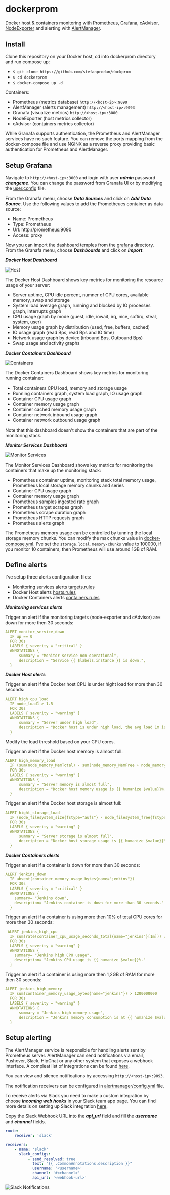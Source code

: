 # dockerprom

Docker host &amp; containers monitoring with [Prometheus](https://prometheus.io/), [Grafana](http://grafana.org/), [cAdvisor](https://github.com/google/cadvisor), 
[NodeExporter](https://github.com/prometheus/node_exporter) and alerting with [AlertManager](https://github.com/prometheus/alertmanager).

## Install

Clone this repository on your Docker host, cd into dockerprom directory and run compose up:

* `$ git clone https://github.com/stefanprodan/dockprom` 
* `$ cd dockerprom`
* `$ docker-compose up -d`

Containers:

* Prometheus (metrics database) `http://<host-ip>:9090`
* AlertManager (alerts management) `http://<host-ip>:9093`
* Granafa (visualize metrics) `http://<host-ip>:3000`
* NodeExporter (host metrics collector)
* cAdvisor (containers metrics collector)

While Granafa supports authentication, the Prometheus and AlertManager services have no such feature. 
You can remove the ports mapping from the docker-compose file and use NGINX as a reverse proxy providing basic authentication for Prometheus and AlertManager.

## Setup Grafana

Navigate to `http://<host-ip>:3000` and login with user ***admin*** password ***changeme***. You can change the password from Granafa UI or 
 by modifying the [user.config](https://github.com/stefanprodan/dockprom/blob/master/user.config) file.

From the Granafa menu, choose ***Data Sources*** and click on ***Add Data Source***. 
Use the following values to add the Prometheues container as data source:

* Name: Prometheus
* Type: Prometheus
* Url: http://prometheus:9090
* Access: proxy

Now you can import the dashboard temples from the [grafana](https://github.com/stefanprodan/dockprom/tree/master/grafana) directory. 
From the Granafa menu, choose ***Dashboards*** and click on ***Import***.

***Docker Host Dashboard***

![Host](https://raw.githubusercontent.com/stefanprodan/dockprom/master/screens/Grafana_Docker_Host.png)

The Docker Host Dashboard shows key metrics for monitoring the resource usage of your server:

* Server uptime, CPU idle percent, numner of CPU cores, available memory, swap and storage
* System load average graph, running and blocked by IO processes graph, interrupts graph
* CPU usage graph by mode (guest, idle, iowait, irq, nice, softirq, steal, system, user)
* Memory usage graph by distribution (used, free, buffers, cached)
* IO usage graph (read Bps, read Bps and IO time)
* Network usage graph by device (inbound Bps, Outbound Bps)
* Swap usage and activity graphs

***Docker Containers Dashboard***

![Containers](https://raw.githubusercontent.com/stefanprodan/dockprom/master/screens/Grafana_Docker_Containers.png)

The Docker Containers Dashboard shows key metrics for monitoring running container:

* Total containers CPU load, memory and storage usage
* Running containers graph, system load graph, IO usage graph
* Container CPU usage graph
* Container memory usage graph
* Container cached memory usage graph
* Container network inbound usage graph
* Container network outbound usage graph

Note that this dashboard doesn't show the containers that are part of the monitoring stack.

***Monitor Services Dashboard***

![Monitor Services](https://raw.githubusercontent.com/stefanprodan/dockprom/master/screens/Grafana_Monitor_Services.png)

The Monitor Services Dashboard shows key metrics for monitoring the containers that make up the monitoring stack:

* Prometheus container uptime, monitoring stack total memory usage, Prometheus local storage memory chunks and series
* Container CPU usage graph
* Container memory usage graph
* Prometheus samples ingested rate graph
* Prometheus target scrapes graph
* Prometheus scrape duration graph
* Prometheus HTTP requests graph
* Prometheus alerts graph

The Prometheus memory usage can be controlled by tunning the local storage memory chunks. 
You can modify the max chunks value in [docker-compose.yml](https://github.com/stefanprodan/dockprom/blob/master/docker-compose.yml). 
I've set the `storage.local.memory-chunks` value to 100000, if you monitor 10 containers, then Prometheus will use around 1GB of RAM.

## Define alerts

I've setup three alerts configuration files:

* Monitoring services alerts [targets.rules](https://github.com/stefanprodan/dockprom/blob/master/prometheus/targets.rules)
* Docker Host alerts [hosts.rules](https://github.com/stefanprodan/dockprom/blob/master/prometheus/hosts.rules)
* Docker Containers alerts [containers.rules](https://github.com/stefanprodan/dockprom/blob/master/prometheus/containers.rules)

***Monitoring services alerts***

Trigger an alert if the monitoring targets (node-exporter and cAdvisor) are down for more then 30 seconds:

```yaml
ALERT monitor_service_down
  IF up == 0
  FOR 30s
  LABELS { severity = "critical" }
  ANNOTATIONS {
      summary = "Monitor service non-operational",
      description = "Service {{ $labels.instance }} is down.",
  }
```

***Docker Host alerts***

Trigger an alert if the Docker host CPU is under hight load for more then 30 seconds:

```yaml
ALERT high_cpu_load
  IF node_load1 > 1.5
  FOR 30s
  LABELS { severity = "warning" }
  ANNOTATIONS {
      summary = "Server under high load",
      description = "Docker host is under high load, the avg load 1m is at {{ $value}}. Reported by instance {{ $labels.instance }} of job {{ $labels.job }}.",
  }
```

Modify the load threshold based on your CPU cores.

Trigger an alert if the Docker host memory is almost full:

```yaml
ALERT high_memory_load
  IF (sum(node_memory_MemTotal) - sum(node_memory_MemFree + node_memory_Buffers + node_memory_Cached) ) / sum(node_memory_MemTotal) * 100 > 85
  FOR 30s
  LABELS { severity = "warning" }
  ANNOTATIONS {
      summary = "Server memory is almost full",
      description = "Docker host memory usage is {{ humanize $value}}%. Reported by instance {{ $labels.instance }} of job {{ $labels.job }}.",
  }
```

Trigger an alert if the Docker host storage is almost full:

```yaml
ALERT hight_storage_load
  IF (node_filesystem_size{fstype="aufs"} - node_filesystem_free{fstype="aufs"}) / node_filesystem_size{fstype="aufs"}  * 100 > 85
  FOR 30s
  LABELS { severity = "warning" }
  ANNOTATIONS {
      summary = "Server storage is almost full",
      description = "Docker host storage usage is {{ humanize $value}}%. Reported by instance {{ $labels.instance }} of job {{ $labels.job }}.",
  }
```

***Docker Containers alerts***

Trigger an alert if a container is down for more then 30 seconds:

```yaml
ALERT jenkins_down
  IF absent(container_memory_usage_bytes{name="jenkins"})
  FOR 30s
  LABELS { severity = "critical" }
  ANNOTATIONS {
    summary= "Jenkins down",
    description= "Jenkins container is down for more than 30 seconds."
  }
```

Trigger an alert if a container is using more then 10% of total CPU cores for more then 30 seconds:

```yaml
 ALERT jenkins_high_cpu
  IF sum(rate(container_cpu_usage_seconds_total{name="jenkins"}[1m])) / count(node_cpu{mode="system"}) * 100 > 10
  FOR 30s
  LABELS { severity = "warning" }
  ANNOTATIONS {
    summary= "Jenkins high CPU usage",
    description= "Jenkins CPU usage is {{ humanize $value}}%."
  }
```

Trigger an alert if a container is using more then 1,2GB of RAM for more then 30 seconds:

```yaml
ALERT jenkins_high_memory
  IF sum(container_memory_usage_bytes{name="jenkins"}) > 1200000000
  FOR 30s
  LABELS { severity = "warning" }
  ANNOTATIONS {
      summary = "Jenkins high memory usage",
      description = "Jenkins memory consumption is at {{ humanize $value}}.",
  }
```

## Setup alerting

The AlertManager service is responsible for handling alerts sent by Prometheus server. 
AlertManager can send notifications via email, Pushover, Slack, HipChat or any other system that exposes a webhook interface. 
A compleat list of integrations can be found [here](https://prometheus.io/docs/alerting/configuration).

You can view and silence notifications by accessing `http://<host-ip>:9093`.

The notification receivers can be configured in [alertmanager/config.yml](https://github.com/stefanprodan/dockprom/blob/master/alertmanager/config.yml) file.

To receive alerts via Slack you need to make a custom integration by choose ***incoming web hooks*** in your Slack team app page. 
You can find more details on setting up Slack integration [here](http://www.robustperception.io/using-slack-with-the-alertmanager/).

Copy the Slack Webhook URL into the ***api_url*** field and fill the ***username*** and ***channel*** fields.

```yaml
route:
    receiver: 'slack'

receivers:
    - name: 'slack'
      slack_configs:
          - send_resolved: true
            text: "{{ .CommonAnnotations.description }}"
            username: '<username>'
            channel: '#<channel>'
            api_url: '<webhook-url>'
```

![Slack Notifications](https://raw.githubusercontent.com/stefanprodan/dockprom/master/screens/Slack_Notifications.png)